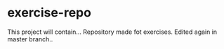 # exercise-repo
This project will contain...
Repository made fot exercises.
Edited again in master branch..

